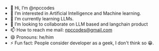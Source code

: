 - 👋 Hi, I’m @npccodes
- 👀 I’m interested in Artificial Intelligence and Machine learning.
- 🌱 I’m currently learning LLMs.
- 💞️ I’m looking to collaborate on LLM based and langchain product
- 📫 How to reach me mail: npccodes@gmail.com
- 😄 Pronouns: he/him
- ⚡ Fun fact: People consider developer as a geek, I don't think so 😁.

<!---
npccodes/npccodes is a ✨ special ✨ repository because its `README.md` (this file) appears on your GitHub profile.
You can click the Preview link to take a look at your changes.
--->
